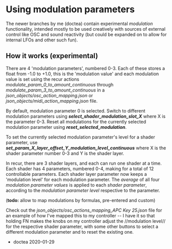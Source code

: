 # Using modulation parameters

The newer branches by me (doctea) contain experimental _modulation_ functionality, intended mostly to be used creatively with sources of external control like OSC and sound reactivity (but could be expanded on to allow for internal LFOs and other such fun).

## How it works (experimental)

There are 4 'modulation parameters', numbered 0-3.  Each of these stores a float from -1.0 to +1.0, this is the 'modulation value' and each modulation value is set using the recur actions _*modulate_param_0_to_amount_continuous*_ through _*modulate_param_3_to_amount_continuous*_ in a _json_objects/osc_action_mapping.json_ or _json_objects/midi_action_mapping.json_ file.  

By default, modulation parameter 0 is selected.  Switch to different modulation parameters using _**select_shader_modulation_slot_X**_ where X is the parameter 0-3.  Reset all modulations for the currently selected modulation parameter using _**reset_selected_modulation**_.

To set the currently selected modulation parameter's level for a shader parameter, use _**set_param_X_layer_offset_Y_modulation_level_continuous**_ where X is the shader parameter number 0-3 and Y is the shader layer.

In recur, there are 3 shader layers, and each can run one shader at a time.  Each shader has 4 parameters, numbered 0-4, making for a total of 12 controllable parameters.  Each shader layer parameter now keeps a 'modulation level' for each modulation parameter. The _average_ of all four _modulation parameter values_ is applied to each _shader parameter_, according to the _modulation parameter level_ respective to the parameter.

(**todo:** allow to map modulations by formulas, pre-entered and custom)

Check out the _json_objects/osc_actions_mapping_APC Key 25.json_ file for an example of how I've mapped this to my controller -- I have it so that holding FN makes the knobs on my controller adjust the //modulation level// for the respective shader parameter, with some other buttons to select a different modulation parameter and to reset the existing one.


- doctea 2020-01-29
